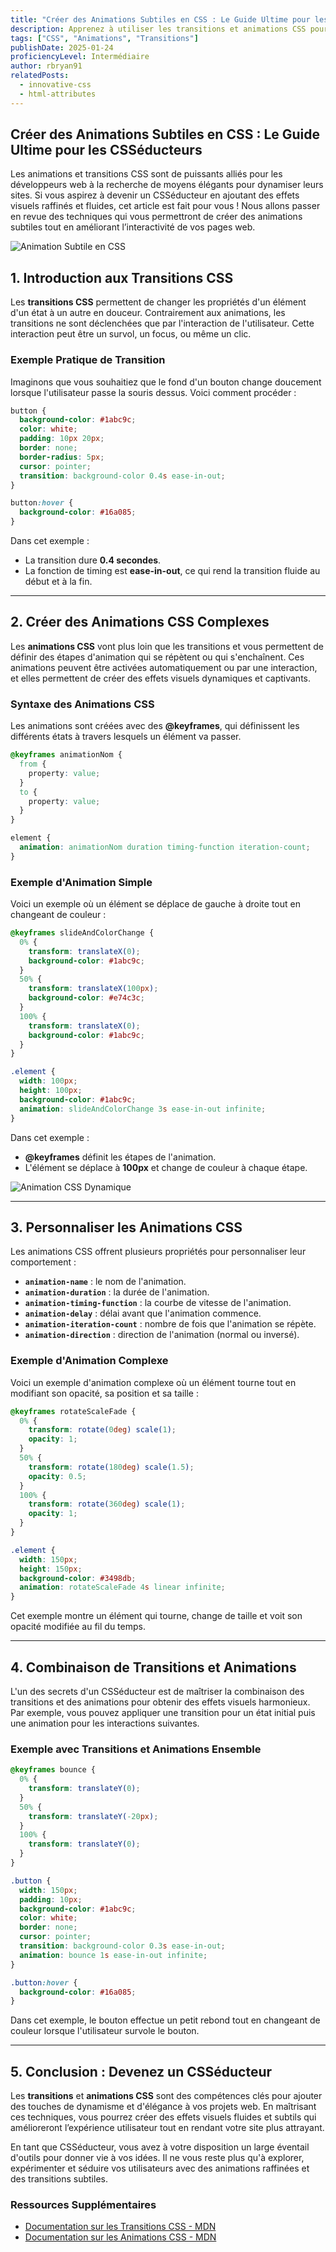 ```yaml
---
title: "Créer des Animations Subtiles en CSS : Le Guide Ultime pour les CSSéducteurs"
description: Apprenez à utiliser les transitions et animations CSS pour ajouter des effets visuels subtiles et dynamiques à vos projets. Que vous soyez un CSSéducteur ou un développeur cherchant à maîtriser les animations CSS, ce guide vous aidera à donner vie à vos pages web avec style.
tags: ["CSS", "Animations", "Transitions"]
publishDate: 2025-01-24
proficiencyLevel: Intermédiaire
author: rbryan91
relatedPosts:
  - innovative-css
  - html-attributes
---
```


## Créer des Animations Subtiles en CSS : Le Guide Ultime pour les CSSéducteurs

Les animations et transitions CSS sont de puissants alliés pour les développeurs web à la recherche de moyens élégants pour dynamiser leurs sites. Si vous aspirez à devenir un CSSéducteur en ajoutant des effets visuels raffinés et fluides, cet article est fait pour vous ! Nous allons passer en revue des techniques qui vous permettront de créer des animations subtiles tout en améliorant l’interactivité de vos pages web.

![Animation Subtile en CSS](https://placehold.co/800x400.png?text=Animation+Subtile+en+CSS)

## 1. Introduction aux Transitions CSS

Les **transitions CSS** permettent de changer les propriétés d'un élément d'un état à un autre en douceur. Contrairement aux animations, les transitions ne sont déclenchées que par l'interaction de l'utilisateur. Cette interaction peut être un survol, un focus, ou même un clic.

### Exemple Pratique de Transition

Imaginons que vous souhaitiez que le fond d'un bouton change doucement lorsque l'utilisateur passe la souris dessus. Voici comment procéder :

```css
button {
  background-color: #1abc9c;
  color: white;
  padding: 10px 20px;
  border: none;
  border-radius: 5px;
  cursor: pointer;
  transition: background-color 0.4s ease-in-out;
}

button:hover {
  background-color: #16a085;
}
```

Dans cet exemple :

- La transition dure **0.4 secondes**.
- La fonction de timing est **ease-in-out**, ce qui rend la transition fluide au début et à la fin.

---

## 2. Créer des Animations CSS Complexes

Les **animations CSS** vont plus loin que les transitions et vous permettent de définir des étapes d'animation qui se répètent ou qui s'enchaînent. Ces animations peuvent être activées automatiquement ou par une interaction, et elles permettent de créer des effets visuels dynamiques et captivants.

### Syntaxe des Animations CSS

Les animations sont créées avec des **@keyframes**, qui définissent les différents états à travers lesquels un élément va passer.

```css
@keyframes animationNom {
  from {
    property: value;
  }
  to {
    property: value;
  }
}

element {
  animation: animationNom duration timing-function iteration-count;
}
```

### Exemple d'Animation Simple

Voici un exemple où un élément se déplace de gauche à droite tout en changeant de couleur :

```css
@keyframes slideAndColorChange {
  0% {
    transform: translateX(0);
    background-color: #1abc9c;
  }
  50% {
    transform: translateX(100px);
    background-color: #e74c3c;
  }
  100% {
    transform: translateX(0);
    background-color: #1abc9c;
  }
}

.element {
  width: 100px;
  height: 100px;
  background-color: #1abc9c;
  animation: slideAndColorChange 3s ease-in-out infinite;
}
```

Dans cet exemple :

- **@keyframes** définit les étapes de l'animation.
- L'élément se déplace à **100px** et change de couleur à chaque étape.

![Animation CSS Dynamique](https://placehold.co/800x400.png?text=Animation+CSS+Dynamique)

---

## 3. Personnaliser les Animations CSS

Les animations CSS offrent plusieurs propriétés pour personnaliser leur comportement :

- **`animation-name`** : le nom de l'animation.
- **`animation-duration`** : la durée de l'animation.
- **`animation-timing-function`** : la courbe de vitesse de l'animation.
- **`animation-delay`** : délai avant que l'animation commence.
- **`animation-iteration-count`** : nombre de fois que l'animation se répète.
- **`animation-direction`** : direction de l'animation (normal ou inversé).

### Exemple d'Animation Complexe

Voici un exemple d'animation complexe où un élément tourne tout en modifiant son opacité, sa position et sa taille :

```css
@keyframes rotateScaleFade {
  0% {
    transform: rotate(0deg) scale(1);
    opacity: 1;
  }
  50% {
    transform: rotate(180deg) scale(1.5);
    opacity: 0.5;
  }
  100% {
    transform: rotate(360deg) scale(1);
    opacity: 1;
  }
}

.element {
  width: 150px;
  height: 150px;
  background-color: #3498db;
  animation: rotateScaleFade 4s linear infinite;
}
```

Cet exemple montre un élément qui tourne, change de taille et voit son opacité modifiée au fil du temps.

---

## 4. Combinaison de Transitions et Animations

L'un des secrets d'un CSSéducteur est de maîtriser la combinaison des transitions et des animations pour obtenir des effets visuels harmonieux. Par exemple, vous pouvez appliquer une transition pour un état initial puis une animation pour les interactions suivantes.

### Exemple avec Transitions et Animations Ensemble

```css
@keyframes bounce {
  0% {
    transform: translateY(0);
  }
  50% {
    transform: translateY(-20px);
  }
  100% {
    transform: translateY(0);
  }
}

.button {
  width: 150px;
  padding: 10px;
  background-color: #1abc9c;
  color: white;
  border: none;
  cursor: pointer;
  transition: background-color 0.3s ease-in-out;
  animation: bounce 1s ease-in-out infinite;
}

.button:hover {
  background-color: #16a085;
}
```

Dans cet exemple, le bouton effectue un petit rebond tout en changeant de couleur lorsque l'utilisateur survole le bouton.

---

## 5. Conclusion : Devenez un CSSéducteur

Les **transitions** et **animations CSS** sont des compétences clés pour ajouter des touches de dynamisme et d'élégance à vos projets web. En maîtrisant ces techniques, vous pourrez créer des effets visuels fluides et subtils qui amélioreront l’expérience utilisateur tout en rendant votre site plus attrayant.

En tant que CSSéducteur, vous avez à votre disposition un large éventail d'outils pour donner vie à vos idées. Il ne vous reste plus qu'à explorer, expérimenter et séduire vos utilisateurs avec des animations raffinées et des transitions subtiles.

### Ressources Supplémentaires

- [Documentation sur les Transitions CSS - MDN](https://developer.mozilla.org/fr/docs/Web/CSS/CSS_Transitions)
- [Documentation sur les Animations CSS - MDN](https://developer.mozilla.org/fr/docs/Web/CSS/CSS_Animations)
